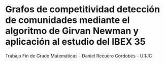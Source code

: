# Grafos de competitividad detección de comunidades mediante el algoritmo de Girvan Newman y aplicación al estudio del IBEX 35
Trabajo Fin de Grado Matemáticas - Daniel Recuero Cordobés - URJC
